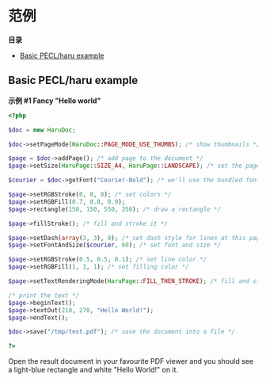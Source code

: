 范例
====

**目录**

-   [Basic PECL/haru
    example](/haru/examples.html#Basic%20PECL/haru%20example)

Basic PECL/haru example
-----------------------

**示例 \#1 Fancy "Hello world"**

``` php
<?php

$doc = new HaruDoc;

$doc->setPageMode(HaruDoc::PAGE_MODE_USE_THUMBS); /* show thumbnails */

$page = $doc->addPage(); /* add page to the document */
$page->setSize(HaruPage::SIZE_A4, HaruPage::LANDSCAPE); /* set the page to use A4 landscape format */

$courier = $doc->getFont("Courier-Bold"); /* we'll use the bundled font a few lines below */

$page->setRGBStroke(0, 0, 0); /* set colors */
$page->setRGBFill(0.7, 0.8, 0.9);
$page->rectangle(150, 150, 550, 250); /* draw a rectangle */

$page->fillStroke(); /* fill and stroke it */

$page->setDash(array(3, 3), 0); /* set dash style for lines at this page */
$page->setFontAndSize($courier, 60); /* set font and size */

$page->setRGBStroke(0.5, 0.5, 0.1); /* set line color */
$page->setRGBFill(1, 1, 1); /* set filling color */

$page->setTextRenderingMode(HaruPage::FILL_THEN_STROKE); /* fill and stroke text */

/* print the text */
$page->beginText();
$page->textOut(210, 270, "Hello World!");
$page->endText();

$doc->save("/tmp/test.pdf"); /* save the document into a file */

?>
```

Open the result document in your favourite PDF viewer and you should see
a light-blue rectangle and white "Hello World!" on it.

